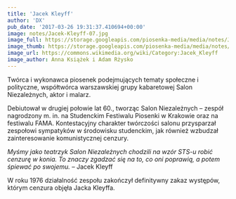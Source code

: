 ```yaml
---
title: 'Jacek Kleyff'
author: 'DX'
pub_date: '2017-03-26 19:31:37.410694+00:00'
image: notes/Jacek-Kleyff-07.jpg
image_full: https://storage.googleapis.com/piosenka-media/media/notes/Jacek-Kleyff-07.jpg
image_thumb: https://storage.googleapis.com/piosenka-media/media/notes/Jacek-Kleyff-07.jpg.0x300_q85_upscale.jpg
image_url: https://commons.wikimedia.org/wiki/Category:Jacek_Kleyff
image_author: Anna Książek i Adam Rżysko
---
```


Twórca i wykonawca piosenek podejmujących tematy społeczne i polityczne, współtwórca warszawskiej grupy kabaretowej Salon Niezależnych, aktor i malarz.

Debiutował w drugiej połowie lat 60., tworząc Salon Niezależnych – zespół nagrodzony m. in. na Studenckim Festiwalu Piosenki w Krakowie oraz na festiwalu FAMA. Kontestacyjny charakter twórczości salonu przysparzał zespołowi sympatyków w środowisku studenckim, jak również wzbudzał zainteresowanie komunistycznej cenzury.

_Myśmy jako teatrzyk Salon Niezależnych chodzili na wzór STS\-u robić cenzurę w konia. To znaczy zgadzać się na to, co oni poprawią, a potem śpiewać po swojemu. –_ Jacek Kleyff

W roku 1976 działalność zespołu zakończył definitywny zakaz występów, którym cenzura objęła Jacka Kleyffa.